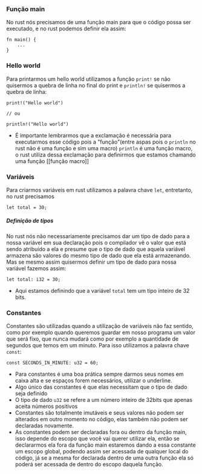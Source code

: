 
### Função main
No rust nós precisamos de uma função main para que o código possa ser executado, e no rust podemos definir ela assim:
```
fn main() {
	...
}
```

### Hello world
Para printarmos um hello world utilizamos a função `print!` se não quisermos a quebra de linha no final do print e `println!` se quisermos a quebra de linha:
```
print!("Hello world")

// ou

println!("Hello world")
```
- É importante lembrarmos que a exclamação é necessária para executarmos esse código pois a "função"(entre aspas pois o `println` no rust não é uma função e sim uma macro) `println` é uma função macro, o rust utiliza dessa exclamação para definirmos que estamos chamando uma função [[função macro]] 

### Variáveis
Para criarmos variáveis em rust utilizamos a palavra chave `let`, entretanto, no rust precisamos 
```
let total = 30;
```

##### Definição de tipos
No rust nós não necessariamente precisamos dar um tipo de dado para a nossa variável em sua declaração pois o compilador vê o valor que está sendo atribuído a ela e presume que o tipo de dado que aquela variável armazena são valores do mesmo tipo de dado que ela está armazenando. Mas se mesmo assim quisermos definir um tipo de dado para nossa variável fazemos assim:
```
let total: i32 = 30;
```
- Aqui estamos definindo que a variável `total` tem um tipo inteiro de 32 bits.

### Constantes 
Constantes são utilizadas quando a utilização de variáveis não faz sentido, como por exemplo quando queremos guardar em nosso programa um valor que será fixo, que nunca mudará como por exemplo a quantidade de segundos que temos em um minuto. Para isso utilizamos a palavra chave `const`:
```
const SECONDS_IN_MINUTE: u32 = 60;
```
- Para constantes é uma boa prática sempre darmos seus nomes em caixa alta e se espaços forem necessários, utilizar o underline.
- Algo único das constantes é que elas necessitam que o tipo de dado seja definido
- O tipo de dado `u32` se refere a um número inteiro de 32bits que apenas aceita números positivos
- Constantes são totalmente imutáveis e seus valores não podem ser alterados em outro momento no código, elas também não podem ser declaradas novamente.
- As constantes podem ser declaradas fora ou dentro da função main, isso depende do escopo que você vai querer utilizar ela, então se declararmos ela fora da função main estaremos dando a essa constante um escopo global, podendo assim ser acessada de qualquer local do código, já se a mesma for declarada dentro de uma outra função ela só poderá ser acessada de dentro do escopo daquela função.